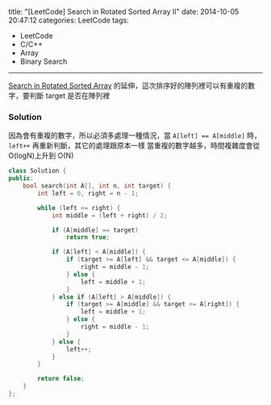 title: "[LeetCode] Search in Rotated Sorted Array II"
date: 2014-10-05 20:47:12
categories: LeetCode
tags:
- LeetCode
- C/C++
- Array
- Binary Search
---
[Search in Rotated Sorted Array](/-LeetCode-Search-in-Rotated-Sorted-Array/) 的延伸，這次排序好的陣列裡可以有重複的數字，要判斷 target 是否在陣列裡

<!-- more -->

### Solution

因為會有重複的數字，所以必須多處理一種情況，當 `A[left] == A[middle]` 時，`left++` 再重新判斷，其它的處理跟原本一樣
當重複的數字越多，時間複雜度會從 O(logN)上升到 O(N)

``` c++
class Solution {
public:
    bool search(int A[], int n, int target) {
        int left = 0, right = n - 1;

        while (left <= right) {
            int middle = (left + right) / 2;

            if (A[middle] == target)
                return true;

            if (A[left] < A[middle]) {
                if (target >= A[left] && target <= A[middle]) {
                    right = middle - 1;
                } else {
                    left = middle + 1;
                }
            } else if (A[left] > A[middle]) {
                if (target >= A[middle] && target <= A[right]) {
                    left = middle + 1;
                } else {
                    right = middle - 1;
                }
            } else {
                left++;
            }
        }

        return false;
    }
};
```
